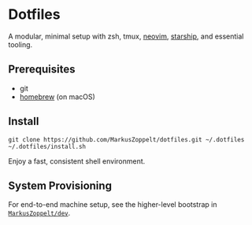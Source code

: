 # Dotfiles

A modular, minimal setup with zsh, tmux, [neovim](https://neovim.io), [starship](https://starship.rs), and essential tooling.

## Prerequisites

- git
- [homebrew](https://brew.sh) (on macOS)

## Install

    git clone https://github.com/MarkusZoppelt/dotfiles.git ~/.dotfiles
    ~/.dotfiles/install.sh

Enjoy a fast, consistent shell environment.

## System Provisioning

For end-to-end machine setup, see the higher-level bootstrap in [`MarkusZoppelt/dev`](https://github.com/MarkusZoppelt/dev).

